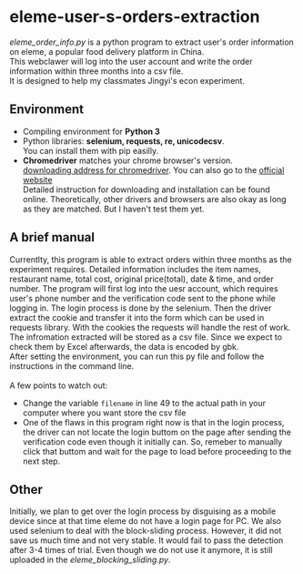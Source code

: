 # eleme-user-s-orders-extraction
*eleme_order_info.py* is a python program to extract user's order information on eleme, a popular food delivery platform in China. <br>
This webclawer will log into the user account and write the order information within three months into a csv file.<br>
It is designed to help my classmates Jingyi's econ experiment. 
## Environment
* Compiling environment for **Python 3**
* Python libraries: **selenium, requests, re, unicodecsv**. <br> You can install them with pip easilly. 
* **Chromedriver** matches your chrome browser's version. <br>[downloading address for chromedriver](http://chromedriver.storage.googleapis.com/index.html). You can also go to the [official website](https://sites.google.com/a/chromium.org/chromedriver/downloads)<br> Detailed instruction for downloading and installation can be found online. Theoretically, other drivers and browsers are also okay as long as they are matched. But I haven't test them yet. 
## A brief manual
Currentlty, this program is able to extract orders within three months as the experiment requires. Detailed information includes the item names, restaurant name, total cost, original price(total), date & time, and order number. The program will first log into the uesr account, which requires user's phone number and the verification code sent to the phone while logging in. The login process is done by the selenium. Then the driver extract the cookie and transfer it into the form which can be used in requests library. With the cookies the requests will handle the rest of work. The infromation extracted will be stored as a csv file. Since we expect to check them by Excel afterwards, the data is encoded by gbk. <br>
After setting the environment, you can run this py file and follow the instructions in the command line. <br><br>
A few points to watch out:<br>
* Change the variable `filename` in line 49 to the actual path in your computer where you want store the csv file
* One of the flaws in this program right now is that in the login process, the driver can not locate the login buttom on the page after sending the verification code even though     it initially can. So, remeber to manually click that buttom and wait for the page to load before proceeding to the next step. 
## Other
Initially, we plan to get over the login process by disguising as a mobile device since at that time eleme do not have a login page for PC. We also used selenium to deal with the block-sliding process. However, it did not save us much time and not very stable. It would fail to pass the detection after 3-4 times of trial. Even though we do not use it anymore, it is still uploaded in the *eleme_blocking_sliding.py*. 
